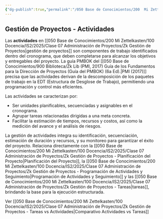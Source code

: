 ```yaml
---
{"dg-publish":true,"permalink":"/050 Base de Conocimientos/200  Mi Zettelkasten/100 Docencia/IS2/2025/Clase 07 Administración de Proyectos/Zk Gestión de Proyectos - Actividades/","tags":["#definir"]}
---
```


## Gestión de Proyectos - Actividades

Las **actividades** en [[050 Base de Conocimientos/200  Mi Zettelkasten/100 Docencia/IS2/2025/Clase 07 Administración de Proyectos/Zk Gestión de Proyectos\|gestión de proyectos]] son componentes de trabajo identificados dentro del cronograma, que deben completarse para alcanzar los objetivos y entregables del proyecto. La guía PMBOK del [[050 Base de Conocimientos/900 Biblioteca/Zk Lib (PMI, 2017) Guía de los Fundamentos para la Dirección de Proyectos (Guía del PMBOK) (6a Ed).\|PMI (2017)]] precisa que las actividades derivan de la descomposición de los paquetes de trabajo en la EDT (Estructura de Desglose de Trabajo), permitiendo una programación y control más eficientes.

Las actividades se caracterizan por:

- Ser unidades planificables, secuenciadas y asignables en el cronograma.
- Agrupar tareas relacionadas dirigidas a una meta concreta.
- Facilitar la estimación de tiempos, recursos y costos, así como la medición del avance y el análisis de riesgos.

La gestión de actividades integra su identificación, secuenciación, estimación de duración y recursos, y su monitoreo para garantizar el éxito del proyecto. Relaciona directamente con la [[050 Base de Conocimientos/200  Mi Zettelkasten/100 Docencia/IS2/2025/Clase 07 Administración de Proyectos/Zk Gestión de Proyectos - Planificación del Proyecto\|Planificación del Proyecto]], la [[050 Base de Conocimientos/200  Mi Zettelkasten/100 Docencia/IS2/2025/Clase 07 Administración de Proyectos/Zk Gestión de Proyectos - Programación de Actividades y Seguimiento\|Programación de Actividades y Seguimiento]] y las [[050 Base de Conocimientos/200  Mi Zettelkasten/100 Docencia/IS2/2025/Clase 07 Administración de Proyectos/Zk Gestión de Proyectos - Tareas\|tareas]], brindando la base para la ejecución estructurada.

Ver [[050 Base de Conocimientos/200  Mi Zettelkasten/100 Docencia/IS2/2025/Clase 07 Administración de Proyectos/Zk Gestión de Proyectos - Tareas vs Actividades\|Comparativo Actividades vs Tareas]]